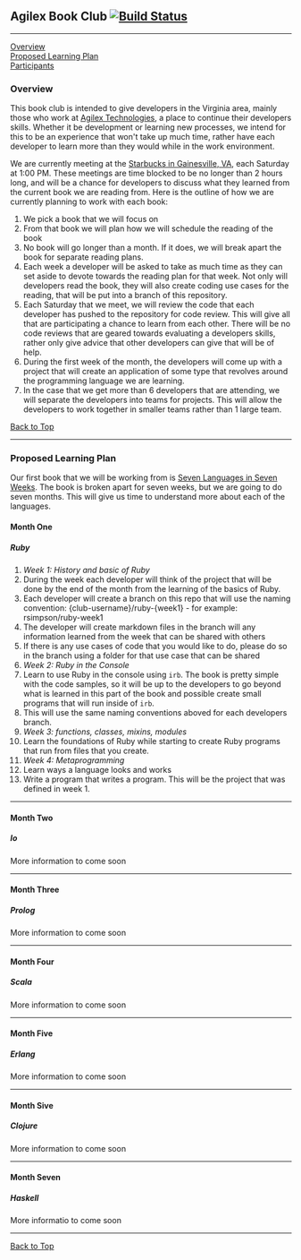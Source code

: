 ## Agilex Book Club [![Build Status](https://travis-ci.org/agilex-book-club/agilex-book-club.github.io.svg?branch=master)](https://travis-ci.org/agilex-book-club/agilex-book-club.github.io)

----  

[Overview](#overview)  
[Proposed Learning Plan](#proposed-learning-plan)  
[Participants](PARTICIPANTS.md)

### Overview  
This book club is intended to give developers in the Virginia area, mainly those
who work at [Agilex Technologies](http://www.agilex.com), a place to continue
their developers skills. Whether it be development or learning new processes, we
intend for this to be an experience that won't take up much time, rather have
each developer to learn more than they would while in the work environment.  

We are currently meeting at the [Starbucks in Gainesville,
VA](http://www.starbucks.com/store/14670/us/gainesville/7375-atlas-walk-way-bldg-g-gainesville-va),
each Saturday at 1:00 PM. These meetings are time blocked to be no longer than 2
hours long, and will be a chance for developers to discuss what they learned
from the current book we are reading from. Here is the outline of how we are
currently planning to work with each book:  

1. We pick a book that we will focus on  
2. From that book we will plan how we will schedule the reading of the book  
3. No book will go longer than a month. If it does, we will break apart the book
for separate reading plans.  
  4. Each week a developer will be asked to take as much time as they can set
  aside to devote towards the reading plan for that week. Not only will developers
  read the book, they will also create coding use cases for the reading, that will
  be put into a branch of this repository. 
  5. Each Saturday that we meet, we will review the code that each developer has
  pushed to the repository for code review. This will give all that are
  participating a chance to learn from each other. There will be no code reviews
  that are geared towards evaluating a developers skills, rather only give advice
  that other developers can give that will be of help.
  6. During the first week of the month, the developers will come up with a
  project that will create an application of some type that revolves around the
  programming language we are learning. 
  7. In the case that we get more than 6 developers that are attending, we will
  separate the developers into teams for projects. This will allow the developers
  to work together in smaller teams rather than 1 large team.

  [Back to Top](#agilex-book-club)

  ----

### Proposed Learning Plan  

Our first book that we will be working from is [Seven Languages in Seven
Weeks](https://pragprog.com/book/btlang/seven-languages-in-seven-weeks). The
book is broken apart for seven weeks, but we are going to do seven months. This
will give us time to understand more about each of the languages.  

#### Month One  

##### Ruby  

1. *Week 1: History and basic of Ruby* 
  1. During the week each developer will think of the project that will be done by the end of the month from the learning of the basics of Ruby.
  2. Each developer will create a branch on this repo that will use the naming convention: {club-username}/ruby-{week1} - for example: rsimpson/ruby-week1  
  3. The developer will create markdown files in the branch will any information learned from the week that can be shared with others  
  4. If there is any use cases of code that you would like to do, please do so in the branch using a folder for that use case that can be shared
2. *Week 2: Ruby in the Console*  
  1. Learn to use Ruby in the console using `irb`. The book is pretty simple with the code samples, so it will be up to the developers to go beyond what is learned in this part of the book and possible create small programs that will run inside of `irb`.
  2. This will use the same naming conventions aboved for each developers branch.  
3. *Week 3: functions, classes, mixins, modules* 
  1. Learn the foundations of Ruby while starting to create Ruby programs that run from files that you create.
4. *Week 4: Metaprogramming* 
  1. Learn ways a language looks and works 
  2. Write a program that writes a program. This will be the project that was defined in week 1.


----

#### Month Two  

##### Io  

More information to come soon  

----

#### Month Three  

##### Prolog  

More information to come soon  

----  

#### Month Four  

##### Scala  

More information to come soon  

----

#### Month Five  

##### Erlang  

More information to come soon  

----

#### Month Sive  

##### Clojure  

More information to come soon  

----  

#### Month Seven  

##### Haskell  

More informatio to come soon  

----
[Back to Top](#agilex-book-club)




